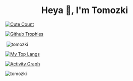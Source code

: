 <h1 align="center">Heya 👋, I'm Tomozki</h1>




<a href="https://t.me/tomozki"><img alt="Cute Count" src="https://count.getloli.com/get/@Tomozki?theme=rule34" /></a>
<!--
<h3 align="left">Connect with me:</h3>
<p align="left">
<a href="https://instagram.com/tomozakiop" target="blank"><img align="center" src="https://raw.githubusercontent.com/rahuldkjain/github-profile-readme-generator/master/src/images/icons/Social/instagram.svg" alt="tomozakiop" height="30" width="40" /><b>Insta</b></a> <a href="https://telegram.dog/tomozki" target="blank"><img align="center" src="https://upload.wikimedia.org/wikipedia/commons/8/82/Telegram_logo.svg" alt="tomozakiop" height="30" width="40" /><b>Telegram</b></a> 
</p> -->
[![Github Trophies](https://github-profile-trophy.vercel.app/?username=Tomozki&theme=darkhub&no-bg=true&margin-w=15&margin-h=10&row=1&column=6&count_private=true)](https://github.com/Tomozki)


<p>&nbsp;<img align="center" src="https://github-readme-stats.vercel.app/api?username=tomozki&show_icons=true&locale=en" alt="tomozki" /></p>

[![My Top Langs](https://github-readme-stats.vercel.app/api/top-langs/?username=Tomozki&layout=compact&theme=cobalt)](https://github.com/Tomozki)

[![Activity Graph](https://github-readme-activity-graph.vercel.app/graph?username=Tomozki&bg_color=f0f5f5&color=9e4c98&line=6a4dff&point=403d3d&area=true&hide_border=true)](https://github.com/Tomozki)

<p><img align="center" src="https://github-readme-streak-stats.herokuapp.com/?user=tomozki&" alt="tomozki" /></p>

